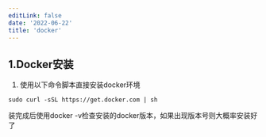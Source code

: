 ```yaml
---
editLink: false
date: '2022-06-22'
title: 'docker'
---
```


## 1.Docker安装

1. 使用以下命令脚本直接安装docker环境

```
sudo curl -sSL https://get.docker.com | sh
```

装完成后使用docker -v检查安装的docker版本，如果出现版本号则大概率安装好了